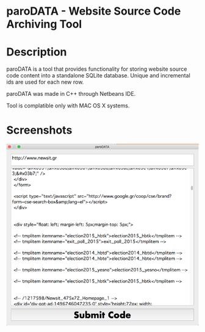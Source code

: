 # paroDATA - Website Source Code Archiving Tool<br>

# Description

paroDATA is a tool that provides functionality for storing website source code content into a standalone SQLite database.
Unique and incremental ids are used for each new row.

paroDATA was made in C++ through Netbeans IDE.

Tool is complatible only with MAC OS X systems.

# Screenshots

![alt tag](https://raw.githubusercontent.com/fsiamp/paroDATA/master/submit.png)

